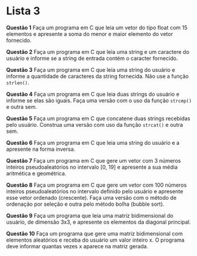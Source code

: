 # Lista 3

**Questão 1**
Faça um programa em C que leia um vetor do tipo float com 15 elementos e apresente a soma do menor e maior elemento do vetor fornecido.

**Questão 2**
Faça um programa em C que leia uma string e um caractere do usuário e informe se a string de entrada contém o caracter fornecido.

**Questão 3**
Faça um programa em C que leia uma string do usuário e informe a quantidade de caracteres da string fornecida. Não use a função `strlen()`.

**Questão 4**
Faça um programa em C que leia duas strings do usuário e informe se elas são iguais. Faça uma versão com o uso da função `strcmp()` e outra sem.

**Questão 5**
Faça um programa em C que concatene duas strings recebidas pelo usuário. Construa uma versão com uso da função `strcat()` e outra sem.

**Questão 6**
Faça um programa em C que leia uma string do usuário e a apresente na forma inversa.

**Questão 7**
Faça um programa em C que gere um vetor com 3 números inteiros pseudoaleatórios no intervalo [0, 19] e apresente a sua média aritmética e geométrica.

**Questão 8**
Faça um programa em C que gere um vetor com 100 números inteiros pseudoaleatórios no intervalo definido pelo usuário e apresente esse vetor ordenado (crescente). Faça uma versão com o método de ordenação por seleção e outra pelo método bolha (bubble sort).

**Questão 9**
Faça um programa que leia uma matriz bidimensional do usuário, de dimensão 3x3, e apresente os elementos da diagonal principal.

**Questão 10**
Faça um programa que gere uma matriz bidimensional com elementos aleatórios e receba do usuário um valor inteiro x. O programa deve informar quantas vezes x aparece na matriz gerada.
